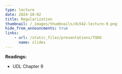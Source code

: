 ```yaml
---
type: lecture
date: 2024-10-02
title: Regularization
thumbnail: /_images/thumbnails/ds542-lecture-9.png
hide_from_announcments: true
links:
    - url: /static_files/presentations/TODO
      name: slides
---
```

**Readings:**
- UDL Chapter 9

